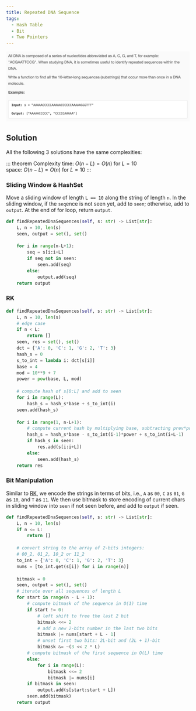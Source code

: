 ```yaml
---
title: Repeated DNA Sequence
tags:
  - Hash Table
  - Bit
  - Two Pointers
---
```


<img class="medium-zoom" src="/algo/repeated-dna-sequences.png" alt="https://leetcode.com/problems/repeated-dna-sequences">

## Solution

All the following 3 solutions have the same complexities:

::: theorem Complexity
time: $O(n-L) = O(n)$ for $L=10$  
space: $O(n-L) = O(n)$ for $L=10$
:::

### Sliding Window & HashSet

Move a sliding window of length `L == 10` along the string of length `n`. In the sliding window, if the `seq`ence is not seen yet, add to `seen`; otherwise, add to `output`. At the end of for loop, return `output`.

```py
def findRepeatedDnaSequences(self, s: str) -> List[str]:
    L, n = 10, len(s)
    seen, output = set(), set()

    for i in range(n-L+1):
        seq = s[i:i+L]
        if seq not in seen:
            seen.add(seq)
        else:
            output.add(seq)
    return output
```

### RK

```py
def findRepeatedDnaSequences(self, s: str) -> List[str]:
    L, n = 10, len(s)
    # edge case
    if n < L:
        return []
    seen, res = set(), set()
    dct = {'A': 0, 'C': 1, 'G': 2, 'T': 3}
    hash_s = 0
    s_to_int = lambda i: dct[s[i]]
    base = 4
    mod = 10**9 + 7
    power = pow(base, L, mod)

    # compute hash of s[0:L] and add to seen
    for i in range(L):
        hash_s = hash_s*base + s_to_int(i)
    seen.add(hash_s)

    for i in range(1, n-L+1):
        # compute current hash by multiplying base, subtracting prev*power and adding next
        hash_s = hash_s*base - s_to_int(i-1)*power + s_to_int(i+L-1)
        if hash_s in seen:
            res.add(s[i:i+L])
        else:
            seen.add(hash_s)
    return res
```

### Bit Manipulation

Similar to [RK](#rk), we encode the strings in terms of bits, i.e., `A` as `00`, `C` as `01`, `G` as `10`, and `T` as `11`. We then use bitmask to store encoding of current chars in sliding window into `seen` if not seen before, and add to `output` if seen.

```py
def findRepeatedDnaSequences(self, s: str) -> List[str]:
    L, n = 10, len(s)
    if n <= L:
        return []

    # convert string to the array of 2-bits integers:
    # 00_2, 01_2, 10_2 or 11_2
    to_int = {'A': 0, 'C': 1, 'G': 2, 'T': 3}
    nums = [to_int.get(s[i]) for i in range(n)]

    bitmask = 0
    seen, output = set(), set()
    # iterate over all sequences of length L
    for start in range(n - L + 1):
        # compute bitmask of the sequence in O(1) time
        if start != 0:
            # left shift to free the last 2 bit
            bitmask <<= 2
            # add a new 2-bits number in the last two bits
            bitmask |= nums[start + L - 1]
            # unset first two bits: 2L-bit and (2L + 1)-bit
            bitmask &= ~(3 << 2 * L)
        # compute bitmask of the first sequence in O(L) time
        else:
            for i in range(L):
                bitmask <<= 2
                bitmask |= nums[i]
        if bitmask in seen:
            output.add(s[start:start + L])
        seen.add(bitmask)
    return output
```
